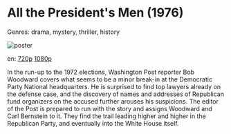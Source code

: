 # All the President's Men (1976)

Genres: drama, mystery, thriller, history

![poster](http://image.tmdb.org/t/p/w500/jh4aA8tryNy1QDiQzkE1kzPqkwc.jpg)

en:
  [720p](magnet:?xt=urn:btih:331E80B30876DFE83DB054AEED2F6C9DAB819F55&tr=udp://glotorrents.pw:6969/announce&tr=udp://tracker.opentrackr.org:1337/announce&tr=udp://torrent.gresille.org:80/announce&tr=udp://tracker.openbittorrent.com:80&tr=udp://tracker.coppersurfer.tk:6969&tr=udp://tracker.leechers-paradise.org:6969&tr=udp://p4p.arenabg.ch:1337&tr=udp://tracker.internetwarriors.net:1337)
  [1080p](magnet:?xt=urn:btih:82715EA37CF37414FD416F603241E51D91E384FD&tr=udp://glotorrents.pw:6969/announce&tr=udp://tracker.opentrackr.org:1337/announce&tr=udp://torrent.gresille.org:80/announce&tr=udp://tracker.openbittorrent.com:80&tr=udp://tracker.coppersurfer.tk:6969&tr=udp://tracker.leechers-paradise.org:6969&tr=udp://p4p.arenabg.ch:1337&tr=udp://tracker.internetwarriors.net:1337)
  


In the run-up to the 1972 elections, Washington Post reporter Bob Woodward covers what seems to be a minor break-in at the Democratic Party National headquarters. He is surprised to find top lawyers already on the defense case, and the discovery of names and addresses of Republican fund organizers on the accused further arouses his suspicions. The editor of the Post is prepared to run with the story and assigns Woodward and Carl Bernstein to it. They find the trail leading higher and higher in the Republican Party, and eventually into the White House itself.